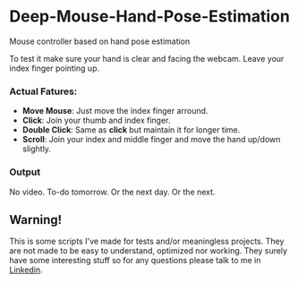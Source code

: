 # Deep-Mouse-Hand-Pose-Estimation
Mouse controller based on hand pose estimation


To test it make sure your hand is clear and facing the webcam. Leave your index finger pointing up.


### Actual Fatures:
- **Move Mouse**: Just move the index finger arround.
- **Click**: Join your thumb and index finger.
- **Double Click**: Same as **click** but maintain it for longer time.
- **Scroll**: Join your index and middle finger and move the hand up/down slightly.


### Output

No video. To-do tomorrow. Or the next day. Or the next.


## Warning!
This is some scripts I've made for tests and/or meaningless projects. They are not made to be easy to understand, optimized nor working. They surely have some interesting stuff so for any questions please talk to me in [Linkedin](https://www.linkedin.com/in/diego-bonilla-salvador/).
